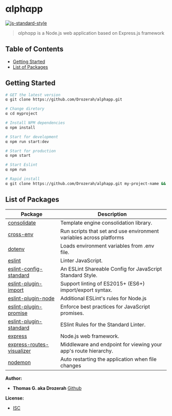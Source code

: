 # αlphαpp

[![js-standard-style](https://img.shields.io/badge/code%20style-standard-brightgreen.svg)](http://standardjs.com)

> αlphαpp is a Node.js web application based on Express.js framework

Table of Contents
-----------------

- [Getting Started](#getting-started)
- [List of Packages](#list-of-packages)

Getting Started
---------------

```bash
# GET the latest version
α git clone https://github.com/Drozerah/alphapp.git

# Change diretory
α cd myproject

# Install NPM dependencies
α npm install

# Start for development
α npm run start:dev

# Start for production
α npm start

# Start Eslint
α npm run

# Rapid install
α git clone https://github.com/Drozerah/alphapp.git my-project-name && cd my-project-name && npm install && code . && exit
```

List of Packages
----------------

| Package                                                                            | Description                                                              |
| ---------------------------------------------------------------------------------- | ------------------------------------------------------------------------ |
| [consolidate](https://www.npmjs.com/package/consolidate)                           | Template engine consolidation library.                                   |
| [cross-env](https://www.npmjs.com/package/cross-env)                               | Run scripts that set and use environment variables across platforms      |
| [dotenv](https://www.npmjs.com/package/dotenv)                                     | Loads environment variables from .env file.                              |
| [eslint](https://eslint.org/)                                                      | Linter JavaScript.                                                       |
| [eslint-config-standard](https://www.npmjs.com/package/eslint-config-standard)     | An ESLint Shareable Config for JavaScript Standard Style.                |
| [eslint-plugin-import](https://eslint.org/)                                        | Support linting of ES2015+ (ES6+) import/export syntax.                  |
| [eslint-plugin-node](https://www.npmjs.com/package/eslint-plugin-node)             | Additional ESLint's rules for Node.js                                    |
| [eslint-plugin-promise](https://www.npmjs.com/package/eslint-plugin-promise)       | Enforce best practices for JavaScript promises.                          |
| [eslint-plugin-standard](https://www.npmjs.com/package/eslint-plugin-standard)     | ESlint Rules for the Standard Linter.                                    |
| [express](https://expressjs.com/)                                                  | Node.js web framework.                                                   |
| [express-routes-visualizer](https://github.com/Drozerah/express-routes-visualizer) | Middleware and endpoint for viewing your app's route hierarchy.          |
| [nodemon](https://www.npmjs.com/package/nodemon)                                   | Auto restarting the application when file changes                        |


__Author:__

- **Thomas G. aka Drozerah** [Github](https://github.com/Drozerah)

__License:__

- [ISC](licence)